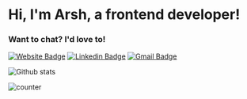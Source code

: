 # Hi, I'm Arsh, a frontend developer!

### Want to chat? I'd love to!
[![Website Badge](https://img.shields.io/badge/arshahluwalia.github.io-3d8ddf?style=for-the-badge&logo=Safari&logoColor=white&link=https://arshahluwalia.github.io/)](https://arshahluwalia.github.io/)
[![Linkedin Badge](https://img.shields.io/badge/arshahluwalia-0077B5?style=for-the-badge&logo=Linkedin&logoColor=white&link=https://www.linkedin.com/in/arshahluwalia/)](https://www.linkedin.com/in/arshahluwalia/)
[![Gmail Badge](https://img.shields.io/badge/Email_me!-D14836?style=for-the-badge&logo=Gmail&logoColor=white&link=mailto:arsh.ahluwalia@hotmail.com)](mailto:arsh.ahluwalia@hotmail.com)

![Github stats](https://github-readme-stats.vercel.app/api?username=arshahluwalia)

![counter](https://[https://en355dtdmqu361n.m.pipedream.net].m.pipedream.net)
